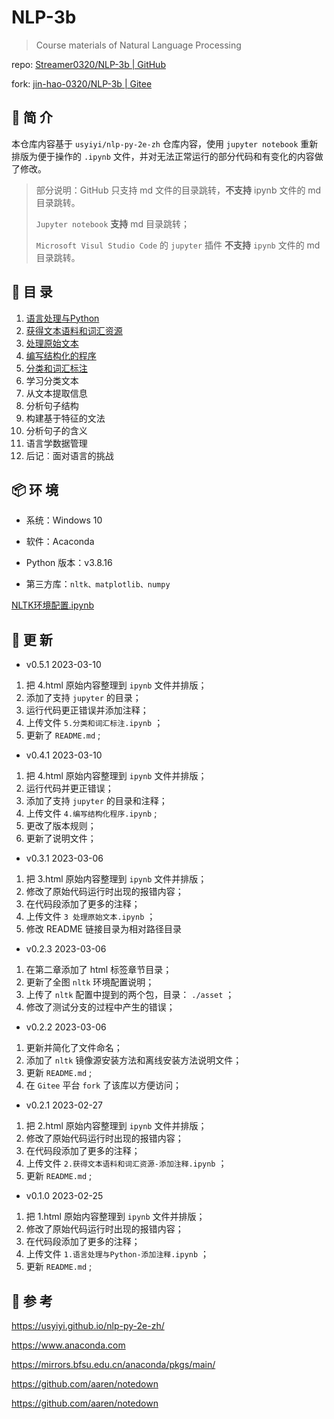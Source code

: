 # NLP-3b

>  Course materials of Natural Language Processing

repo: [Streamer0320/NLP-3b | GitHub](https://github.com/Streamer0320/NLP-3b/)

fork: [jin-hao-0320/NLP-3b | Gitee](https://gitee.com/jin-hao-0320/NLP-3b)



## 🔎 简 介

本仓库内容基于 `usyiyi/nlp-py-2e-zh` 仓库内容，使用 `jupyter notebook` 重新排版为便于操作的 `.ipynb` 文件，并对无法正常运行的部分代码和有变化的内容做了修改。



> 部分说明：GitHub 只支持 md 文件的目录跳转，**不支持** ipynb 文件的 md 目录跳转。
>
> `Jupyter notebook` **支持** md 目录跳转；
>
>  `Microsoft Visul Studio Code` 的 `jupyter` 插件 **不支持** `ipynb` 文件的 md 目录跳转。 



## 📃 目 录

1. [语言处理与Python](./1.语言处理与Python.ipynb)
2. [获得文本语料和词汇资源](./2.获得文本语料和词汇资源.ipynb)
3. [处理原始文本](./3.处理原始文本.ipynb)
4. [编写结构化的程序](./4.编写结构化程序.ipynb)
5. [分类和词汇标注](./5.分类和词汇标注.ipynb)
6. 学习分类文本
7. 从文本提取信息
8. 分析句子结构
9. 构建基于特征的文法
10. 分析句子的含义
11. 语言学数据管理
12. 后记︰面对语言的挑战



## 📦 环 境

- 系统：Windows 10

- 软件：Acaconda

- Python 版本：v3.8.16

- 第三方库：`nltk、matplotlib、numpy`



[NLTK环境配置.ipynb](./NLTK环境配置.ipynb)



## 🔧 更 新

- v0.5.1	2023-03-10

1. 把 4.html 原始内容整理到 `ipynb` 文件并排版；
2. 添加了支持 `jupyter` 的目录；
3. 运行代码更正错误并添加注释；
4. 上传文件 `5.分类和词汇标注.ipynb` ；
5. 更新了 `README.md` ;



- v0.4.1	2023-03-10

1. 把 4.html 原始内容整理到 `ipynb` 文件并排版；
1. 运行代码并更正错误；
1. 添加了支持 `jupyter` 的目录和注释；
1. 上传文件 `4.编写结构化程序.ipynb` ;
1. 更改了版本规则；
1. 更新了说明文件；



- v0.3.1	2023-03-06

1. 把 3.html 原始内容整理到 `ipynb` 文件并排版；
2. 修改了原始代码运行时出现的报错内容；
3. 在代码段添加了更多的注释；
4. 上传文件 `3 处理原始文本.ipynb` ；
5. 修改 README 链接目录为相对路径目录



- v0.2.3	2023-03-06

1. 在第二章添加了 html 标签章节目录；
1. 更新了全图 `nltk` 环境配置说明；
1. 上传了 `nltk` 配置中提到的两个包，目录： `./asset` ；
1. 修改了测试分支的过程中产生的错误；



- v0.2.2	2023-03-06

1. 更新并简化了文件命名；
2. 添加了 `nltk` 镜像源安装方法和离线安装方法说明文件；
5. 更新 `README.md` ;
6. 在 `Gitee` 平台 `fork` 了该库以方便访问；



- v0.2.1	2023-02-27

1. 把 2.html 原始内容整理到 `ipynb` 文件并排版；
2. 修改了原始代码运行时出现的报错内容；
3. 在代码段添加了更多的注释；
4. 上传文件 `2.获得文本语料和词汇资源-添加注释.ipynb` ；
5. 更新 `README.md` ;



- v0.1.0	2023-02-25

1. 把 1.html 原始内容整理到 `ipynb` 文件并排版；
2. 修改了原始代码运行时出现的报错内容；
3. 在代码段添加了更多的注释；
4. 上传文件 `1.语言处理与Python-添加注释.ipynb` ；
5. 更新 `README.md` ;



## 🔗 参 考

https://usyiyi.github.io/nlp-py-2e-zh/

https://www.anaconda.com

https://mirrors.bfsu.edu.cn/anaconda/pkgs/main/

https://github.com/aaren/notedown

https://github.com/aaren/notedown
